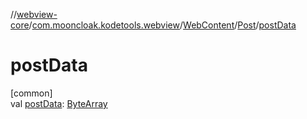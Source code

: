 //[webview-core](../../../../index.md)/[com.mooncloak.kodetools.webview](../../index.md)/[WebContent](../index.md)/[Post](index.md)/[postData](post-data.md)

# postData

[common]\
val [postData](post-data.md): [ByteArray](https://kotlinlang.org/api/latest/jvm/stdlib/kotlin/-byte-array/index.html)
